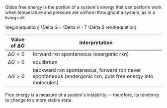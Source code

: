 Gibbs free energy is the portion of a system's energy that can perform work when temperature and pressure are uniform throughout a system, as in a living cell.

\begin{equation}
\Delta G = \Delta H - T \Delta S
\end{equation}

|Value of $\Delta G$|Interpretation|
|-------------------|---------------|
|$\Delta G < 0$|forward rxn spontaneous (exergonic rxn)|
|$\Delta G = 0$| equiibrium|
|$\Delta G > 0$|backward rxn spontaneous, forward rxn never spontaneous (endergonic rxn, puts free energy into molecules)|

Free energy is a measure of a system's instability -- therefore, its tendency to change to a more stable state.
